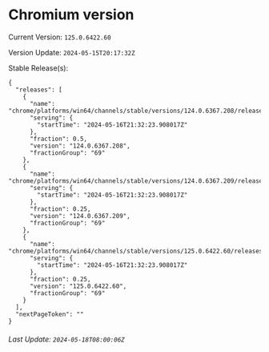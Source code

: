 # Chromium version

Current Version: `125.0.6422.60`

Version Update: `2024-05-15T20:17:32Z`

Stable Release(s):
```
{
  "releases": [
    {
      "name": "chrome/platforms/win64/channels/stable/versions/124.0.6367.208/releases/1715895143",
      "serving": {
        "startTime": "2024-05-16T21:32:23.908017Z"
      },
      "fraction": 0.5,
      "version": "124.0.6367.208",
      "fractionGroup": "69"
    },
    {
      "name": "chrome/platforms/win64/channels/stable/versions/124.0.6367.209/releases/1715895143",
      "serving": {
        "startTime": "2024-05-16T21:32:23.908017Z"
      },
      "fraction": 0.25,
      "version": "124.0.6367.209",
      "fractionGroup": "69"
    },
    {
      "name": "chrome/platforms/win64/channels/stable/versions/125.0.6422.60/releases/1715895143",
      "serving": {
        "startTime": "2024-05-16T21:32:23.908017Z"
      },
      "fraction": 0.25,
      "version": "125.0.6422.60",
      "fractionGroup": "69"
    }
  ],
  "nextPageToken": ""
}
```

###### Last Update: `2024-05-18T08:00:06Z`
        